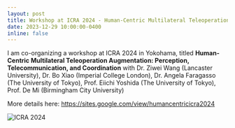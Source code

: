 ```yaml
---
layout: post
title: Workshop at ICRA 2024 - Human-Centric Multilateral Teleoperation Augmentation
date: 2023-12-29 10:00:00-0400
inline: false
---
```


I am co-organizing a workshop at ICRA 2024 in Yokohama, titled **Human-Centric Multilateral Teleoperation Augmentation: Perception, Telecommunication, and Coordination**
with Dr. Ziwei Wang (Lancaster University), Dr. Bo Xiao (Imperial College London), Dr. Angela Faragasso (The University of Tokyo), Prof. Eiichi Yoshida (The University of Tokyo), Prof. De Mi (Birmingham City University)

More details here: <https://sites.google.com/view/humancentricicra2024>

![ICRA 2024](https://lh5.googleusercontent.com/ONWlvVG7IujBsplPl_YO7htR-HN_WKHv0c0m6VXk2BNJ98CFV9f6cayUds0wncCZKv1qaLKkueKcTxQYHFkjM1Q=w16383)
